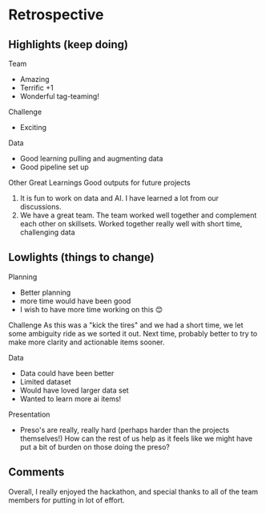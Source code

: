 # Retrospective

## Highlights (keep doing)

Team
- Amazing
- Terrific +1
- Wonderful tag-teaming!

Challenge
- Exciting

Data
- Good learning pulling and augmenting data
- Good pipeline set up 

Other
Great Learnings
Good outputs for future projects 
1.	It is fun to work on data and AI. I have learned a lot from our discussions.
2.	We have a great team. The team worked well together and complement each other on skillsets.
Worked together really well with short time, challenging data

## Lowlights (things to change)

Planning
- Better planning
- more time would have been good
- I wish to have more time working on this 😊

Challenge
As this was a "kick the tires" and we had a short time, we let some ambiguity ride as we sorted it out. Next time, probably better to try to make more clarity and actionable items sooner.

Data
- Data could have been better
- Limited dataset
- Would have loved larger data set
- Wanted to learn more ai items!

Presentation
- Preso's are really, really hard (perhaps harder than the projects themselves!) How can the rest of us help as it feels like we might have put a bit of burden on those doing the preso?

## Comments
Overall, I really enjoyed the hackathon, and special thanks to all of the team members for putting in lot of effort.

